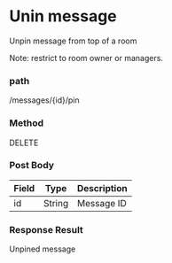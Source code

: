 # Unin message
Unpin message from top of a room

Note: restrict to room owner or managers.


### path
/messages/{id}/pin

### Method
DELETE


### Post Body
| Field         | Type   | Description          |
| ------------- | ------ | -------------------- |
| id            | String | Message ID  |



### Response Result
Unpined message
